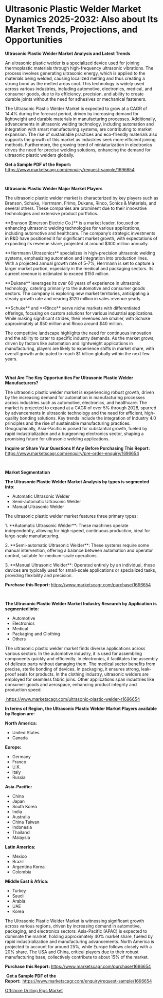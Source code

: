 <p><h1>Ultrasonic Plastic Welder Market Dynamics 2025-2032: Also about Its Market Trends, Projections, and Opportunities</h1></p><p><strong>Ultrasonic Plastic Welder Market Analysis and Latest Trends</strong></p>
<p><p>An ultrasonic plastic welder is a specialized device used for joining thermoplastic materials through high-frequency ultrasonic vibrations. The process involves generating ultrasonic energy, which is applied to the materials being welded, causing localized melting and thus creating a strong bond as the melted areas cool. This technology is widely used across various industries, including automotive, electronics, medical, and consumer goods, due to its efficiency, precision, and ability to create durable joints without the need for adhesives or mechanical fasteners.</p><p>The Ultrasonic Plastic Welder Market is expected to grow at a CAGR of 14.4% during the forecast period, driven by increasing demand for lightweight and durable materials in manufacturing processes. Additionally, advancements in ultrasonic welding technology, including automation and integration with smart manufacturing systems, are contributing to market expansion. The rise of sustainable practices and eco-friendly materials also supports the growth of this market as industries seek more efficient joining methods. Furthermore, the growing trend of miniaturization in electronics drives the need for precise welding solutions, enhancing the demand for ultrasonic plastic welders globally.</p></p>
<p><strong>Get a Sample PDF of the Report:&nbsp;</strong> <a href="https://www.marketscagr.com/enquiry/request-sample/1696654?utm_campaign=1902&utm_medium=2&utm_source=Github&utm_content=ia&utm_term=19022025&utm_id=ultrasonic-plastic-welder">https://www.marketscagr.com/enquiry/request-sample/1696654</a></p>
<p>&nbsp;</p>
<p><strong>Ultrasonic Plastic Welder Major Market Players</strong></p>
<p><p>The ultrasonic plastic welder market is characterized by key players such as Branson, Schuke, Herrmann, Frimo, Dukane, Rinco, Sonics & Materials, and several others. These companies are prominent due to their innovative technologies and extensive product portfolios.</p><p>**Branson (Emerson Electric Co.)** is a market leader, focused on enhancing ultrasonic welding technologies for various applications, including automotive and healthcare. The company’s strategic investments in R&D have positioned it for significant market growth, with expectations of expanding its revenue share, projected at around $300 million annually.</p><p>**Herrmann Ultrasonics** specializes in high-precision ultrasonic welding systems, emphasizing automation and integration into production lines. With a projected annual growth rate of 5-7%, Herrmann is set to capture a larger market portion, especially in the medical and packaging sectors. Its current revenue is estimated to exceed $150 million.</p><p>**Dukane** leverages its over 60 years of experience in ultrasonic technology, catering primarily to the automotive and consumer goods sectors. The company is exploring new market territories, anticipating a steady growth rate and nearing $120 million in sales revenue yearly.</p><p>**Schuke** and **Rinco** serve niche markets with differentiated offerings, focusing on custom solutions for various industrial applications. While making significant strides, their revenues are smaller, with Schuke approximately at $50 million and Rinco around $40 million.</p><p>The competitive landscape highlights the need for continuous innovation and the ability to cater to specific industry demands. As the market grows, driven by factors like automation and lightweight applications in manufacturing, players are likely to experience shifts in market share, with overall growth anticipated to reach $1 billion globally within the next few years.</p></p>
<p>&nbsp;</p>
<p><strong>What Are The Key Opportunities For Ultrasonic Plastic Welder Manufacturers?</strong></p>
<p><p>The ultrasonic plastic welder market is experiencing robust growth, driven by the increasing demand for automation in manufacturing processes across industries such as automotive, electronics, and healthcare. The market is projected to expand at a CAGR of over 5% through 2028, spurred by advancements in ultrasonic technology and the need for efficient, high-quality bonding solutions. Key trends include the integration of Industry 4.0 principles and the rise of sustainable manufacturing practices. Geographically, Asia-Pacific is poised for substantial growth, fueled by rapid industrialization and a burgeoning electronics sector, shaping a promising future for ultrasonic welding applications.</p></p>
<p><strong>Inquire or Share Your Questions If Any Before Purchasing This Report:</strong> <a href="https://www.marketscagr.com/enquiry/pre-order-enquiry/1696654?utm_campaign=1902&utm_medium=2&utm_source=Github&utm_content=ia&utm_term=19022025&utm_id=ultrasonic-plastic-welder">https://www.marketscagr.com/enquiry/pre-order-enquiry/1696654</a></p>
<p>&nbsp;</p>
<p><strong>Market Segmentation</strong></p>
<p><strong>The Ultrasonic Plastic Welder Market Analysis by types is segmented into:</strong></p>
<p><ul><li>Automatic Ultrasonic Welder</li><li>Semi-automatic Ultrasonic Welder</li><li>Manual Ultrasonic Welder</li></ul></p>
<p><p>The ultrasonic plastic welder market features three primary types: </p><p>1. **Automatic Ultrasonic Welder**: These machines operate independently, allowing for high-speed, continuous production, ideal for large-scale manufacturing.</p><p>2. **Semi-automatic Ultrasonic Welder**: These systems require some manual intervention, offering a balance between automation and operator control, suitable for medium-scale operations.</p><p>3. **Manual Ultrasonic Welder**: Operated entirely by an individual, these devices are typically used for small-scale applications or specialized tasks, providing flexibility and precision.</p></p>
<p><strong>Purchase this Report:&nbsp;</strong><a href="https://www.marketscagr.com/purchase/1696654?utm_campaign=1902&utm_medium=2&utm_source=Github&utm_content=ia&utm_term=19022025&utm_id=ultrasonic-plastic-welder">https://www.marketscagr.com/purchase/1696654</a></p>
<p>&nbsp;</p>
<p><strong>The Ultrasonic Plastic Welder Market Industry Research by Application is segmented into:</strong></p>
<p><ul><li>Automotive</li><li>Electronics</li><li>Medical</li><li>Packaging and Clothing</li><li>Others</li></ul></p>
<p><p>The ultrasonic plastic welder market finds diverse applications across various sectors. In the automotive industry, it is used for assembling components quickly and efficiently. In electronics, it facilitates the assembly of delicate parts without damaging them. The medical sector benefits from precise, sterile bonding of devices. In packaging, it ensures strong, leak-proof seals for products. In the clothing industry, ultrasonic welders are employed for seamless fabric joins. Other applications span industries like consumer goods and aerospace, enhancing product integrity and production speed.</p></p>
<p><a href="https://www.marketscagr.com/ultrasonic-plastic-welder-r1696654?utm_campaign=1902&utm_medium=2&utm_source=Github&utm_content=ia&utm_term=19022025&utm_id=ultrasonic-plastic-welder">&nbsp;https://www.marketscagr.com/ultrasonic-plastic-welder-r1696654</a></p>
<p><strong>In terms of Region, the Ultrasonic Plastic Welder Market Players available by Region are:</strong></p>
<p>
    <p> <strong> North America: </strong>
        <ul>
            <li>United States</li>
            <li>Canada</li>
        </ul>
        </p> 
    <p> <strong> Europe: </strong>
        <ul>
            <li>Germany</li>
            <li>France</li>
            <li>U.K.</li>
            <li>Italy</li>
            <li>Russia</li>
        </ul>
        </p> 
    <p> <strong> Asia-Pacific: </strong>
        <ul>
            <li>China</li>
            <li>Japan</li>
            <li>South Korea</li>
            <li>India</li>
            <li>Australia</li>
            <li>China Taiwan</li>
            <li>Indonesia</li>
            <li>Thailand</li>
            <li>Malaysia</li>
        </ul>
        </p> 
    <p> <strong> Latin America: </strong>
        <ul>
            <li>Mexico</li>
            <li>Brazil</li>
            <li>Argentina Korea</li>
            <li>Colombia</li>
        </ul>
        </p> 
    <p> <strong> Middle East & Africa: </strong>
        <ul>
            <li>Turkey</li>
            <li>Saudi</li>
            <li>Arabia</li>
            <li>UAE</li>
            <li>Korea</li>
        </ul>
    </p>
    </p>
<p><p>The Ultrasonic Plastic Welder Market is witnessing significant growth across various regions, driven by increasing demand in automotive, packaging, and electronics sectors. Asia-Pacific (APAC) is expected to dominate the market, holding approximately 40% market share, fueled by rapid industrialization and manufacturing advancements. North America is projected to account for around 25%, while Europe follows closely with a 20% share. The USA and China, critical players due to their robust manufacturing base, collectively contribute to about 15% of the market.</p></p>
<p><strong>Purchase this Report: </strong><a href="https://www.marketscagr.com/purchase/1696654?utm_campaign=1902&utm_medium=2&utm_source=Github&utm_content=ia&utm_term=19022025&utm_id=ultrasonic-plastic-welder">https://www.marketscagr.com/purchase/1696654</a></p>
<p>&nbsp;<strong>Get a Sample PDF of the Report:&nbsp;&nbsp;</strong><a href="https://www.marketscagr.com/enquiry/request-sample/1696654?utm_campaign=1902&utm_medium=2&utm_source=Github&utm_content=ia&utm_term=19022025&utm_id=ultrasonic-plastic-welder">https://www.marketscagr.com/enquiry/request-sample/1696654</a></p>
<p><strong></strong></p>
<p><p><a href="https://github.com/rahu1506/Market-Research-Report-List-6/blob/main/offshore-drilling-rigs-market.md?utm_campaign=1902&utm_medium=2&utm_source=Github&utm_content=ia&utm_term=19022025&utm_id=ultrasonic-plastic-welder">Offshore Drilling Rigs Market</a></p></p>